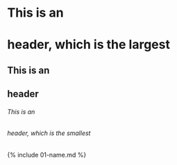 

# This is an <h1> header, which is the largest
## This is an <h2> header
###### This is an <h6> header, which is the smallest
  
{% include 01-name.md %}


